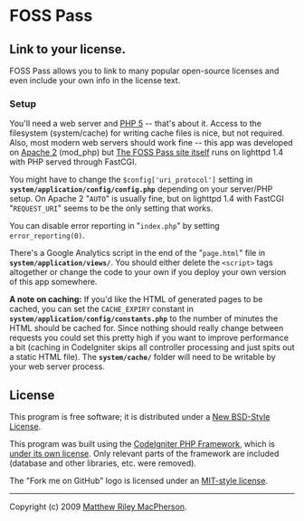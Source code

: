 # FOSS Pass #
## Link to your license. ##

FOSS Pass allows you to link to many popular open-source licenses and even include your own info in the license text.

### Setup ###

You'll need a web server and [PHP 5](http://php.net) -- that's about it. Access to the filesystem (system/cache) for writing cache files is nice, but not required. Also, most modern web servers should work fine -- this app was developed on [Apache 2](http://httpd.apache.org) (mod_php) but [The FOSS Pass site itself](http://fosspass.org) runs on lighttpd 1.4 with PHP served through FastCGI.

You might have to change the `$config['uri_protocol']` setting in **`system/application/config/config.php`** depending on your server/PHP setup. On Apache 2 "`AUTO`" is usually fine, but on lighttpd 1.4 with FastCGI "`REQUEST_URI`" seems to be the only setting that works.

You can disable error reporting in "`index.php`" by setting `error_reporting(0)`.

There's a Google Analytics script in the end of the "`page.html`" file in **`system/application/views/`**. You should either delete the `<script>` tags altogether or change the code to your own if you deploy your own version of this app somewhere.

**A note on caching:** If you'd like the HTML of generated pages to be cached, you can set the `CACHE_EXPIRY` constant in **`system/application/config/constants.php`** to the number of minutes the HTML should be cached for. Since nothing should really change between requests you could set this pretty high if you want to improve performance a bit (caching in CodeIgniter skips all controller processing and just spits out a static HTML file). The **`system/cache/`** folder will need to be writable by your web server process.

## License ##

This program is free software; it is distributed under a [New BSD-Style License](http://fosspass.org/license/bsd?author=Matthew+Riley+MacPherson&organization=The+Lonely+Web&year=2009).

This program was built using the [CodeIgniter PHP Framework](http://codeigniter.com), which is [under its own license](http://fosspass.org/license/codeigniter). Only relevant parts of the framework are included (database and other libraries, etc. were removed).

The "Fork me on GitHub" logo is licensed under an [MIT-style license](http://fosspass.org/license/mit?author=Tom+Preston-Werner&year=2008).

---

Copyright (c) 2009 [Matthew Riley MacPherson](http://lonelyvegan.com).
